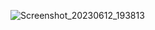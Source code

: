 ![Screenshot_20230612_193813](https://github.com/shahriarshafi/flutter_assignment_06/assets/59678133/6d084961-a352-4513-9d9f-74bf2142ef26)
